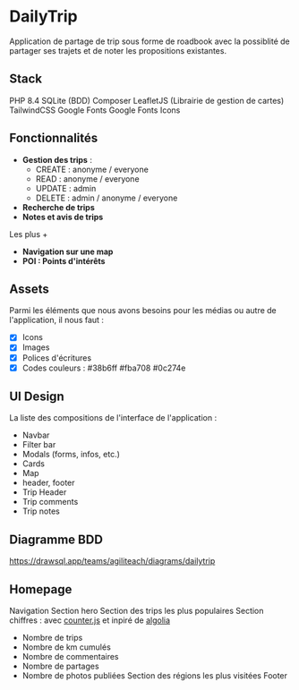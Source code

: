 # DailyTrip

Application de partage de trip sous forme de roadbook avec la possiblité de partager ses trajets et de noter les propositions existantes.

## Stack

PHP 8.4
SQLite (BDD)
Composer
LeafletJS (Librairie de gestion de cartes)
TailwindCSS
Google Fonts
Google Fonts Icons

## Fonctionnalités

- **Gestion des trips** :
  - CREATE : anonyme / everyone
  - READ : anonyme / everyone
  - UPDATE : admin
  - DELETE : admin / anonyme / everyone
- **Recherche de trips**
- **Notes et avis de trips**

Les plus +
- **Navigation sur une map**
- **POI : Points d'intérêts**

## Assets

Parmi les éléments que nous avons besoins pour les médias ou autre de l'application, il nous faut :

- [x] Icons
- [x] Images
- [x] Polices d'écritures
- [x] Codes couleurs : #38b6ff #fba708 #0c274e

## UI Design

La liste des compositions de l'interface de l'application :

- Navbar
- Filter bar
- Modals (forms, infos, etc.)
- Cards
- Map
- header, footer
- Trip Header
- Trip comments
- Trip notes

## Diagramme BDD

https://drawsql.app/teams/agiliteach/diagrams/dailytrip


## Homepage

Navigation
Section hero
Section des trips les plus populaires
Section chiffres : avec [counter.js](https://tombruijn.github.io/counter.js/) et inpiré de [algolia](https://www.algolia.com/)
- Nombre de trips
- Nombre de km cumulés
- Nombre de commentaires
- Nombre de partages
- Nombre de photos publiées
Section des régions les plus visitées
Footer